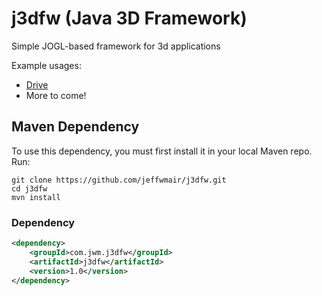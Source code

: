 # j3dfw (Java 3D Framework)
Simple JOGL-based framework for 3d applications

Example usages:
* [Drive](https://github.com/jeffwmair/Drive)
* More to come!

## Maven Dependency
To use this dependency, you must first install it in your local Maven repo.  Run:

```shell
git clone https://github.com/jeffwmair/j3dfw.git
cd j3dfw
mvn install
```

### Dependency

```xml
<dependency>
	<groupId>com.jwm.j3dfw</groupId>
	<artifactId>j3dfw</artifactId>
	<version>1.0</version>
</dependency>
```
